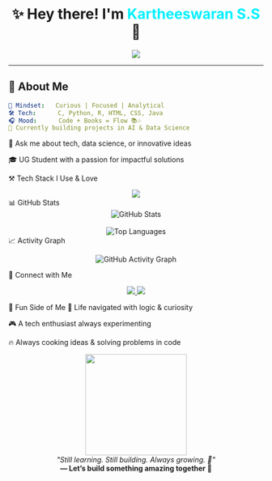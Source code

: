 <h1 align="center">✨ Hey there! I'm <span style="color:#00F0FF;">Kartheeswaran S.S</span> 👋</h1>

<div align="center">
  <img src="https://readme-typing-svg.herokuapp.com?font=Fira+Code&weight=500&size=22&pause=1200&color=00F7FF&center=true&vCenter=true&width=600&lines=AI+%26+Data+Science+Student;Passionate+about+Problem+Solving+%26+Innovation;Let's+Build+%2B+Learn+%2B+Grow+Together!+🚀" />
</div>

---

## 🧬 About Me

```yaml
🧠 Mindset:   Curious | Focused | Analytical  
🛠️ Tech:      C, Python, R, HTML, CSS, Java  
🎧 Mood:      Code + Books = Flow 📚🎶
🐧 Currently building projects in AI & Data Science
```
💬 Ask me about tech, data science, or innovative ideas

🎓 UG Student with a passion for impactful solutions

⚒️ Tech Stack I Use & Love
<div align="center"> <img src="https://skillicons.dev/icons?i=c,python,r,html,css,java,git,github,vscode&perline=7" /> </div>
📊 GitHub Stats
<div align="center"> <img src="https://github-readme-stats.vercel.app/api?username=YourGithubUsername&theme=radical&show_icons=true&count_private=true" alt="GitHub Stats" /> <br/><br/> <img src="https://github-readme-stats.vercel.app/api/top-langs/?username=YourGithubUsername&theme=radical&layout=compact" alt="Top Languages"/> </div>
📈 Activity Graph
<p align="center"> <img src="https://github-readme-activity-graph.vercel.app/graph?username=YourGithubUsername&theme=react-dark&bg_color=0d1117&color=00ffe4&line=00ffe4&point=ffffff&hide_border=true" alt="GitHub Activity Graph"/> </p>
💬 Connect with Me
<p align="center"> <a href="https://www.linkedin.com/in/kartheeswaran-s-s-777a54376" target="_blank"> <img src="https://img.shields.io/badge/LinkedIn-0077B5?style=for-the-badge&logo=linkedin&logoColor=white"/> </a> <a href="mailto:karthisenthilkumar619@gmail.com" target="_blank"> <img src="https://img.shields.io/badge/Email-D14836?style=for-the-badge&logo=gmail&logoColor=white"/> </a> </p>
🌠 Fun Side of Me
🧭 Life navigated with logic & curiosity

🎮 A tech enthusiast always experimenting

🔥 Always cooking ideas & solving problems in code

<p align="center"> <img src="https://media.giphy.com/media/qgQUggAC3Pfv687qPC/giphy.gif" width="200"/> <br/> <i>"Still learning. Still building. Always growing. 💫"</i><br/> <b>— Let’s build something amazing together 🌸</b> </p> 
